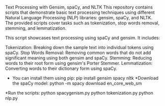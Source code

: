 Text Processing with Gensim, spaCy, and NLTK
This repository contains scripts that demonstrate basic text processing techniques using different Natural Language Processing (NLP) libraries: gensim, spaCy, and NLTK. The provided scripts cover tasks such as tokenization, stop words removal, stemming, and lemmatization.

This script showcases text processing using spaCy and gensim. It includes:

Tokenization: Breaking down the sample text into individual tokens using spaCy.
Stop Words Removal: Removing common words that do not add significant meaning using both gensim and spaCy.
Stemming: Reducing words to their root form using gensim's Porter Stemmer.
Lemmatization: Converting words to their dictionary form using spaCy.

* You can install them using pip:
pip install gensim spacy nltk
*Download the spaCy model:
python -m spacy download en_core_web_sm

*Run the scripts:
python spacygenism.py
python tokenization.py
python nlp.py
